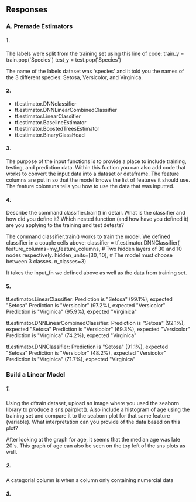 ## Responses

### A. Premade Estimators 
#### 1. 
The labels were split from the training set using this line of code:
train_y = train.pop('Species')
test_y = test.pop('Species')

The name of the labels dataset was 'species' and it told you the names of the 3 different species: Setosa, Versicolor, and Virginica.

#### 2.
- tf.estimator.DNNclassifier
- tf.estimator.DNNLinearCombinedClassifier
- tf.estimator.LinearClassifier
- tf.estimator.BaselineEstimator
- tf.estimator.BoostedTreesEstimator
- tf.estimator.BinaryClassHead

#### 3.
The purpose of the input functions is to provide a place to include training, testing, and prediction data. Within this fuction you can also add code that works to convert the input data into a dataset or dataframe. The feature columns are put in so that the model knows the list of features it should use. The feature colomuns tells you how to use the data that was inputted. 

#### 4. 
Describe the command classifier.train() in detail.  What is the classifier and how did you define it?  Which nested function (and how have you defined it) are you applying to the training and test detests?

The command classifier.train() works to train the model. We defined classifier in a couple cells above:
classifier = tf.estimator.DNNClassifier(
    feature_columns=my_feature_columns,
    # Two hidden layers of 30 and 10 nodes respectively.
    hidden_units=[30, 10],
    # The model must choose between 3 classes.
    n_classes=3)

It takes the input_fn we defined above as well as the data from training set. 


#### 5.
tf.estimator.LinearClassifier:
Prediction is "Setosa" (99.1%), expected "Setosa"
Prediction is "Versicolor" (97.2%), expected "Versicolor"
Prediction is "Virginica" (95.9%), expected "Virginica" 

tf.estimator.DNNLinearCombinedClassifier:
Prediction is "Setosa" (92.1%), expected "Setosa"
Prediction is "Versicolor" (69.3%), expected "Versicolor"
Prediction is "Virginica" (74.2%), expected "Virginica"

tf.estimator.DNNClassifier:
Prediction is "Setosa" (91.1%), expected "Setosa"
Prediction is "Versicolor" (48.2%), expected "Versicolor"
Prediction is "Virginica" (71.7%), expected "Virginica"







### Build a Linear Model

##### 1. 
Using the dftrain dataset, upload an image where you used the seaborn library to produce a sns.pairplot().  Also include a histogram of age using the training set and compare it to the seaborn plot for that same feature (variable).  What interpretation can you provide of the data based on this plot?

After looking at the graph for age, it seems that the median age was late 20's. This graph of age can also be seen on the top left of the sns plots as well. 

##### 2. 
A categorial column is when a column only containing numercial data

##### 3. 








